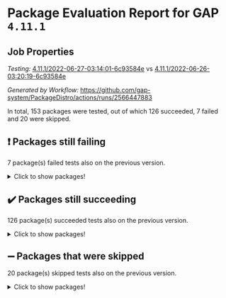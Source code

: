 # Package Evaluation Report for GAP `4.11.1`

## Job Properties

*Testing:* [4.11.1/2022-06-27-03:14:01-6c93584e](https://github.com/gap-system/PackageDistro/blob/data/reports/4.11.1/2022-06-27-03:14:01-6c93584e) vs [4.11.1/2022-06-26-03:20:19-6c93584e](https://github.com/gap-system/PackageDistro/blob/data/reports/4.11.1/2022-06-26-03:20:19-6c93584e)

*Generated by Workflow:* https://github.com/gap-system/PackageDistro/actions/runs/2566447883

In total, 153 packages were tested, out of which 126 succeeded, 7 failed and 20 were skipped.

## :exclamation: Packages still failing

7 package(s) failed tests also on the previous version.
<details><summary>Click to show packages!</summary>

- fining 1.4.1 [(failure)](https://github.com/gap-system/PackageDistro/runs/7065468133?check_suite_focus=true)
- francy 1.2.4 [(failure)](https://github.com/gap-system/PackageDistro/runs/7065468357?check_suite_focus=true)
- hap 1.41 [(failure)](https://github.com/gap-system/PackageDistro/runs/7065468756?check_suite_focus=true)
- normalizinterface 1.3.2 [(failure)](https://github.com/gap-system/PackageDistro/runs/7065470052?check_suite_focus=true)
- packagemanager 1.2 [(failure)](https://github.com/gap-system/PackageDistro/runs/7065470220?check_suite_focus=true)
- recog 1.3.2 [(failure)](https://github.com/gap-system/PackageDistro/runs/7065470622?check_suite_focus=true)
- semigroups 4.0.0 [(failure)](https://github.com/gap-system/PackageDistro/runs/7065470817?check_suite_focus=true)
</details>

## :heavy_check_mark: Packages still succeeding

126 package(s) succeeded tests also on the previous version.
<details><summary>Click to show packages!</summary>

- ace 5.4 [(success)](https://github.com/gap-system/PackageDistro/runs/7065466407?check_suite_focus=true)
- aclib 1.3.2 [(success)](https://github.com/gap-system/PackageDistro/runs/7065466452?check_suite_focus=true)
- agt 0.2 [(success)](https://github.com/gap-system/PackageDistro/runs/7065466498?check_suite_focus=true)
- alnuth 3.2.1 [(success)](https://github.com/gap-system/PackageDistro/runs/7065466533?check_suite_focus=true)
- anupq 3.2.6 [(success)](https://github.com/gap-system/PackageDistro/runs/7065466589?check_suite_focus=true)
- atlasrep 2.1.2 [(success)](https://github.com/gap-system/PackageDistro/runs/7065466632?check_suite_focus=true)
- autodoc 2022.03.10 [(success)](https://github.com/gap-system/PackageDistro/runs/7065466675?check_suite_focus=true)
- automata 1.15 [(success)](https://github.com/gap-system/PackageDistro/runs/7065466716?check_suite_focus=true)
- automgrp 1.3.2 [(success)](https://github.com/gap-system/PackageDistro/runs/7065466762?check_suite_focus=true)
- autpgrp 1.10.2 [(success)](https://github.com/gap-system/PackageDistro/runs/7065466793?check_suite_focus=true)
- cap 2022.06-04 [(success)](https://github.com/gap-system/PackageDistro/runs/7065466831?check_suite_focus=true)
- caratinterface 2.3.3 [(success)](https://github.com/gap-system/PackageDistro/runs/7065466859?check_suite_focus=true)
- cddinterface 2020.06.24 [(success)](https://github.com/gap-system/PackageDistro/runs/7065466889?check_suite_focus=true)
- circle 1.6.5 [(success)](https://github.com/gap-system/PackageDistro/runs/7065466933?check_suite_focus=true)
- classicpres 1.22 [(success)](https://github.com/gap-system/PackageDistro/runs/7065466971?check_suite_focus=true)
- cohomolo 1.6.10 [(success)](https://github.com/gap-system/PackageDistro/runs/7065467019?check_suite_focus=true)
- congruence 1.2.4 [(success)](https://github.com/gap-system/PackageDistro/runs/7065467056?check_suite_focus=true)
- corelg 1.56 [(success)](https://github.com/gap-system/PackageDistro/runs/7065467106?check_suite_focus=true)
- crime 1.6 [(success)](https://github.com/gap-system/PackageDistro/runs/7065467139?check_suite_focus=true)
- crisp 1.4.5 [(success)](https://github.com/gap-system/PackageDistro/runs/7065467185?check_suite_focus=true)
- crypting 0.10 [(success)](https://github.com/gap-system/PackageDistro/runs/7065467230?check_suite_focus=true)
- cryst 4.1.24 [(success)](https://github.com/gap-system/PackageDistro/runs/7065467266?check_suite_focus=true)
- crystcat 1.1.9 [(success)](https://github.com/gap-system/PackageDistro/runs/7065467300?check_suite_focus=true)
- ctbllib 1.3.4 [(success)](https://github.com/gap-system/PackageDistro/runs/7065467338?check_suite_focus=true)
- cubefree 1.19 [(success)](https://github.com/gap-system/PackageDistro/runs/7065467382?check_suite_focus=true)
- curlinterface 2.2.2 [(success)](https://github.com/gap-system/PackageDistro/runs/7065467416?check_suite_focus=true)
- cvec 2.7.5 [(success)](https://github.com/gap-system/PackageDistro/runs/7065467448?check_suite_focus=true)
- datastructures 0.2.7 [(success)](https://github.com/gap-system/PackageDistro/runs/7065467487?check_suite_focus=true)
- deepthought 1.0.5 [(success)](https://github.com/gap-system/PackageDistro/runs/7065467521?check_suite_focus=true)
- design 1.7 [(success)](https://github.com/gap-system/PackageDistro/runs/7065467564?check_suite_focus=true)
- difsets 2.3.1 [(success)](https://github.com/gap-system/PackageDistro/runs/7065467613?check_suite_focus=true)
- digraphs 1.5.3 [(success)](https://github.com/gap-system/PackageDistro/runs/7065467675?check_suite_focus=true)
- edim 1.3.5 [(success)](https://github.com/gap-system/PackageDistro/runs/7065467748?check_suite_focus=true)
- example 4.3.1 [(success)](https://github.com/gap-system/PackageDistro/runs/7065467831?check_suite_focus=true)
- factint 1.6.3 [(success)](https://github.com/gap-system/PackageDistro/runs/7065467916?check_suite_focus=true)
- ferret 1.0.7 [(success)](https://github.com/gap-system/PackageDistro/runs/7065467993?check_suite_focus=true)
- fga 1.4.0 [(success)](https://github.com/gap-system/PackageDistro/runs/7065468080?check_suite_focus=true)
- float 1.0.3 [(success)](https://github.com/gap-system/PackageDistro/runs/7065468179?check_suite_focus=true)
- format 1.4.3 [(success)](https://github.com/gap-system/PackageDistro/runs/7065468217?check_suite_focus=true)
- forms 1.2.7 [(success)](https://github.com/gap-system/PackageDistro/runs/7065468253?check_suite_focus=true)
- fplsa 1.2.5 [(success)](https://github.com/gap-system/PackageDistro/runs/7065468290?check_suite_focus=true)
- fr 2.4.8 [(success)](https://github.com/gap-system/PackageDistro/runs/7065468320?check_suite_focus=true)
- fwtree 1.3 [(success)](https://github.com/gap-system/PackageDistro/runs/7065468393?check_suite_focus=true)
- gbnp 1.0.5 [(success)](https://github.com/gap-system/PackageDistro/runs/7065468428?check_suite_focus=true)
- generalizedmorphismsforcap 2022.05-01 [(success)](https://github.com/gap-system/PackageDistro/runs/7065468474?check_suite_focus=true)
- genss 1.6.6 [(success)](https://github.com/gap-system/PackageDistro/runs/7065468510?check_suite_focus=true)
- gradedringforhomalg 2022.03-01 [(success)](https://github.com/gap-system/PackageDistro/runs/7065468564?check_suite_focus=true)
- grape 4.8.5 [(success)](https://github.com/gap-system/PackageDistro/runs/7065468593?check_suite_focus=true)
- groupoids 1.69 [(success)](https://github.com/gap-system/PackageDistro/runs/7065468615?check_suite_focus=true)
- grpconst 2.6.2 [(success)](https://github.com/gap-system/PackageDistro/runs/7065468656?check_suite_focus=true)
- guarana 0.96.3 [(success)](https://github.com/gap-system/PackageDistro/runs/7065468681?check_suite_focus=true)
- guava 3.16 [(success)](https://github.com/gap-system/PackageDistro/runs/7065468719?check_suite_focus=true)
- hapcryst 0.1.14 [(success)](https://github.com/gap-system/PackageDistro/runs/7065468789?check_suite_focus=true)
- hecke 1.5.3 [(success)](https://github.com/gap-system/PackageDistro/runs/7065468818?check_suite_focus=true)
- help 3.5 [(success)](https://github.com/gap-system/PackageDistro/runs/7065468859?check_suite_focus=true)
- idrel 2.44 [(success)](https://github.com/gap-system/PackageDistro/runs/7065468894?check_suite_focus=true)
- images 1.3.1 [(success)](https://github.com/gap-system/PackageDistro/runs/7065468938?check_suite_focus=true)
- intpic 0.3.0 [(success)](https://github.com/gap-system/PackageDistro/runs/7065468996?check_suite_focus=true)
- io 4.7.2 [(success)](https://github.com/gap-system/PackageDistro/runs/7065469034?check_suite_focus=true)
- irredsol 1.4.3 [(success)](https://github.com/gap-system/PackageDistro/runs/7065469100?check_suite_focus=true)
- json 2.1.0 [(success)](https://github.com/gap-system/PackageDistro/runs/7065469144?check_suite_focus=true)
- jupyterkernel 1.4.1 [(success)](https://github.com/gap-system/PackageDistro/runs/7065469182?check_suite_focus=true)
- jupyterviz 1.5.1 [(success)](https://github.com/gap-system/PackageDistro/runs/7065469223?check_suite_focus=true)
- kan 1.34 [(success)](https://github.com/gap-system/PackageDistro/runs/7065469264?check_suite_focus=true)
- kbmag 1.5.9 [(success)](https://github.com/gap-system/PackageDistro/runs/7065469300?check_suite_focus=true)
- laguna 3.9.5 [(success)](https://github.com/gap-system/PackageDistro/runs/7065469340?check_suite_focus=true)
- liealgdb 2.2.1 [(success)](https://github.com/gap-system/PackageDistro/runs/7065469384?check_suite_focus=true)
- liepring 2.6 [(success)](https://github.com/gap-system/PackageDistro/runs/7065469442?check_suite_focus=true)
- liering 2.4.2 [(success)](https://github.com/gap-system/PackageDistro/runs/7065469482?check_suite_focus=true)
- linearalgebraforcap 2022.06-02 [(success)](https://github.com/gap-system/PackageDistro/runs/7065469515?check_suite_focus=true)
- loops 3.4.1 [(success)](https://github.com/gap-system/PackageDistro/runs/7065469569?check_suite_focus=true)
- lpres 1.0.3 [(success)](https://github.com/gap-system/PackageDistro/runs/7065469608?check_suite_focus=true)
- majoranaalgebras 1.4 [(success)](https://github.com/gap-system/PackageDistro/runs/7065469638?check_suite_focus=true)
- mapclass 1.4.5 [(success)](https://github.com/gap-system/PackageDistro/runs/7065469677?check_suite_focus=true)
- matgrp 0.64 [(success)](https://github.com/gap-system/PackageDistro/runs/7065469719?check_suite_focus=true)
- modisom 2.5.2 [(success)](https://github.com/gap-system/PackageDistro/runs/7065469770?check_suite_focus=true)
- modulepresentationsforcap 2022.05-03 [(success)](https://github.com/gap-system/PackageDistro/runs/7065469811?check_suite_focus=true)
- monoidalcategories 2022.06-06 [(success)](https://github.com/gap-system/PackageDistro/runs/7065469846?check_suite_focus=true)
- nconvex 2020.11-04 [(success)](https://github.com/gap-system/PackageDistro/runs/7065469882?check_suite_focus=true)
- nilmat 1.4.1 [(success)](https://github.com/gap-system/PackageDistro/runs/7065469937?check_suite_focus=true)
- nock 1.5 [(success)](https://github.com/gap-system/PackageDistro/runs/7065469999?check_suite_focus=true)
- nq 2.5.8 [(success)](https://github.com/gap-system/PackageDistro/runs/7065470102?check_suite_focus=true)
- numericalsgps 1.3.0 [(success)](https://github.com/gap-system/PackageDistro/runs/7065470131?check_suite_focus=true)
- openmath 11.5.1 [(success)](https://github.com/gap-system/PackageDistro/runs/7065470163?check_suite_focus=true)
- orb 4.8.4 [(success)](https://github.com/gap-system/PackageDistro/runs/7065470200?check_suite_focus=true)
- patternclass 2.4.2 [(success)](https://github.com/gap-system/PackageDistro/runs/7065470251?check_suite_focus=true)
- permut 2.0.4 [(success)](https://github.com/gap-system/PackageDistro/runs/7065470285?check_suite_focus=true)
- polenta 1.3.10 [(success)](https://github.com/gap-system/PackageDistro/runs/7065470305?check_suite_focus=true)
- polymaking 0.8.6 [(success)](https://github.com/gap-system/PackageDistro/runs/7065470331?check_suite_focus=true)
- primgrp 3.4.2 [(success)](https://github.com/gap-system/PackageDistro/runs/7065470351?check_suite_focus=true)
- profiling 2.5.0 [(success)](https://github.com/gap-system/PackageDistro/runs/7065470380?check_suite_focus=true)
- qpa 1.33 [(success)](https://github.com/gap-system/PackageDistro/runs/7065470412?check_suite_focus=true)
- quagroup 1.8.3 [(success)](https://github.com/gap-system/PackageDistro/runs/7065470443?check_suite_focus=true)
- radiroot 2.9 [(success)](https://github.com/gap-system/PackageDistro/runs/7065470501?check_suite_focus=true)
- rcwa 4.6.4 [(success)](https://github.com/gap-system/PackageDistro/runs/7065470536?check_suite_focus=true)
- rds 1.8 [(success)](https://github.com/gap-system/PackageDistro/runs/7065470582?check_suite_focus=true)
- repndecomp 1.2.1 [(success)](https://github.com/gap-system/PackageDistro/runs/7065470668?check_suite_focus=true)
- repsn 3.1.0 [(success)](https://github.com/gap-system/PackageDistro/runs/7065470720?check_suite_focus=true)
- resclasses 4.7.2 [(success)](https://github.com/gap-system/PackageDistro/runs/7065470757?check_suite_focus=true)
- scscp 2.3.1 [(success)](https://github.com/gap-system/PackageDistro/runs/7065470785?check_suite_focus=true)
- sglppow 2.2 [(success)](https://github.com/gap-system/PackageDistro/runs/7065470856?check_suite_focus=true)
- sgpviz 0.999.5 [(success)](https://github.com/gap-system/PackageDistro/runs/7065470884?check_suite_focus=true)
- simpcomp 2.1.14 [(success)](https://github.com/gap-system/PackageDistro/runs/7065470920?check_suite_focus=true)
- singular 2020.12.18 [(success)](https://github.com/gap-system/PackageDistro/runs/7065470956?check_suite_focus=true)
- sla 1.5.3 [(success)](https://github.com/gap-system/PackageDistro/runs/7065470996?check_suite_focus=true)
- smallgrp 1.5 [(success)](https://github.com/gap-system/PackageDistro/runs/7065471028?check_suite_focus=true)
- smallsemi 0.6.13 [(success)](https://github.com/gap-system/PackageDistro/runs/7065471064?check_suite_focus=true)
- sonata 2.9.4 [(success)](https://github.com/gap-system/PackageDistro/runs/7065471101?check_suite_focus=true)
- sophus 1.25 [(success)](https://github.com/gap-system/PackageDistro/runs/7065471138?check_suite_focus=true)
- spinsym 1.5.2 [(success)](https://github.com/gap-system/PackageDistro/runs/7065471178?check_suite_focus=true)
- symbcompcc 1.3.2 [(success)](https://github.com/gap-system/PackageDistro/runs/7065471211?check_suite_focus=true)
- thelma 1.3 [(success)](https://github.com/gap-system/PackageDistro/runs/7065471246?check_suite_focus=true)
- tomlib 1.2.9 [(success)](https://github.com/gap-system/PackageDistro/runs/7065471275?check_suite_focus=true)
- toric 1.9.5 [(success)](https://github.com/gap-system/PackageDistro/runs/7065471313?check_suite_focus=true)
- transgrp 3.6.2 [(success)](https://github.com/gap-system/PackageDistro/runs/7065471348?check_suite_focus=true)
- ugaly 4.0.2 [(success)](https://github.com/gap-system/PackageDistro/runs/7065471376?check_suite_focus=true)
- unipot 1.5 [(success)](https://github.com/gap-system/PackageDistro/runs/7065471404?check_suite_focus=true)
- unitlib 4.1.0 [(success)](https://github.com/gap-system/PackageDistro/runs/7065471420?check_suite_focus=true)
- utils 0.72 [(success)](https://github.com/gap-system/PackageDistro/runs/7065471457?check_suite_focus=true)
- uuid 0.7 [(success)](https://github.com/gap-system/PackageDistro/runs/7065471479?check_suite_focus=true)
- walrus 0.9991 [(success)](https://github.com/gap-system/PackageDistro/runs/7065471510?check_suite_focus=true)
- wedderga 4.10.2 [(success)](https://github.com/gap-system/PackageDistro/runs/7065471571?check_suite_focus=true)
- xmod 2.88 [(success)](https://github.com/gap-system/PackageDistro/runs/7065471641?check_suite_focus=true)
- xmodalg 1.22 [(success)](https://github.com/gap-system/PackageDistro/runs/7065471738?check_suite_focus=true)
- yangbaxter 0.10.0 [(success)](https://github.com/gap-system/PackageDistro/runs/7065471847?check_suite_focus=true)
- zeromqinterface 0.13 [(success)](https://github.com/gap-system/PackageDistro/runs/7065471942?check_suite_focus=true)
</details>

## :heavy_minus_sign: Packages that were skipped

20 package(s) skipped tests also on the previous version.
<details><summary>Click to show packages!</summary>

- 4ti2interface 2022.03-01 [(skipped)](https://github.com/gap-system/PackageDistro/runs/7065402029?check_suite_focus=true)
- browse 1.8.14 [(skipped)](https://github.com/gap-system/PackageDistro/runs/7065402029?check_suite_focus=true)
- examplesforhomalg 2022.03-01 [(skipped)](https://github.com/gap-system/PackageDistro/runs/7065402029?check_suite_focus=true)
- gapdoc 1.6.5 [(skipped)](https://github.com/gap-system/PackageDistro/runs/7065402029?check_suite_focus=true)
- gauss 2022.03-01 [(skipped)](https://github.com/gap-system/PackageDistro/runs/7065402029?check_suite_focus=true)
- gaussforhomalg 2022.03-01 [(skipped)](https://github.com/gap-system/PackageDistro/runs/7065402029?check_suite_focus=true)
- gradedmodules 2022.03-01 [(skipped)](https://github.com/gap-system/PackageDistro/runs/7065402029?check_suite_focus=true)
- homalg 2022.03-01 [(skipped)](https://github.com/gap-system/PackageDistro/runs/7065402029?check_suite_focus=true)
- homalgtocas 2022.03-01 [(skipped)](https://github.com/gap-system/PackageDistro/runs/7065402029?check_suite_focus=true)
- io_forhomalg 2022.03-01 [(skipped)](https://github.com/gap-system/PackageDistro/runs/7065402029?check_suite_focus=true)
- itc 1.5.1 [(skipped)](https://github.com/gap-system/PackageDistro/runs/7065402029?check_suite_focus=true)
- localizeringforhomalg 2022.03-01 [(skipped)](https://github.com/gap-system/PackageDistro/runs/7065402029?check_suite_focus=true)
- matricesforhomalg 2022.04-01 [(skipped)](https://github.com/gap-system/PackageDistro/runs/7065402029?check_suite_focus=true)
- modules 2022.03-01 [(skipped)](https://github.com/gap-system/PackageDistro/runs/7065402029?check_suite_focus=true)
- polycyclic 2.16 [(skipped)](https://github.com/gap-system/PackageDistro/runs/7065402029?check_suite_focus=true)
- ringsforhomalg 2022.04-01 [(skipped)](https://github.com/gap-system/PackageDistro/runs/7065402029?check_suite_focus=true)
- sco 2022.03-01 [(skipped)](https://github.com/gap-system/PackageDistro/runs/7065402029?check_suite_focus=true)
- toolsforhomalg 2022.05-01 [(skipped)](https://github.com/gap-system/PackageDistro/runs/7065402029?check_suite_focus=true)
- toricvarieties 2022.03.23 [(skipped)](https://github.com/gap-system/PackageDistro/runs/7065402029?check_suite_focus=true)
- xgap 4.31 [(skipped)](https://github.com/gap-system/PackageDistro/runs/7065402029?check_suite_focus=true)
</details>


